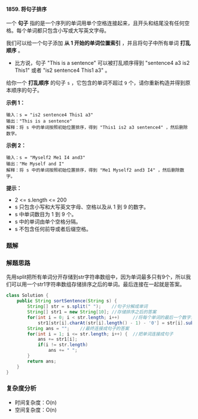 #### 1859. 将句子排序

一个 **句子** 指的是一个序列的单词用单个空格连接起来，且开头和结尾没有任何空格。每个单词都只包含小写或大写英文字母。

我们可以给一个句子添加 **从 1 开始的单词位置索引** ，并且将句子中所有单词 **打乱顺序** 。

* 比方说，句子 "This is a sentence" 可以被打乱顺序得到 "sentence4 a3 is2 This1" 或者 "is2 sentence4 This1 a3" 。


给你一个 **打乱顺序** 的句子 `s` ，它包含的单词不超过 `9` 个，请你重新构造并得到原本顺序的句子。

**示例 1：**

```shell
输入：s = "is2 sentence4 This1 a3"
输出："This is a sentence"
解释：将 s 中的单词按照初始位置排序，得到 "This1 is2 a3 sentence4" ，然后删除数字。
```

**示例 2：**

```shell
输入：s = "Myself2 Me1 I4 and3"
输出："Me Myself and I"
解释：将 s 中的单词按照初始位置排序，得到 "Me1 Myself2 and3 I4" ，然后删除数字。
```

**提示：**

* 2 <= s.length <= 200
* s 只包含小写和大写英文字母、空格以及从 1 到 9 的数字。
* s 中单词数目为 1 到 9 个。
* s 中的单词由单个空格分隔。
* s 不包含任何前导或者后缀空格。

### 题解

### 解题思路

先用split把所有单词分开存储到str字符串数组中，因为单词最多只有9个，所以我们可以用一个str1字符串数组存储排序之后的单词。最后连接在一起就是答案。

```java
class Solution {
    public String sortSentence(String s) {
        String[] str = s.split(" ");    //句子分解成单词
        String[] str1 = new String[10]; //存储排序之后的答案
        for(int i = 0; i < str.length; i++)     //将每个单词的最后一个数字当作下标存储到str1中，因为最后的答案不包含数字，所以要把数字去除
            str1[str[i].charAt(str[i].length() - 1) - '0'] = str[i].substring(0, str[i].length() - 1);
        String ans = "";    //最终连接成句子的答案
        for(int i = 1; i <= str.length; i++) {  //把单词连接成句子
            ans += str1[i];
            if(i != str.length)
                ans += " ";
        }
        return ans;
    }
}
```

### 复杂度分析

- 时间复杂度：O(n)
- 空间复杂度：O(n)